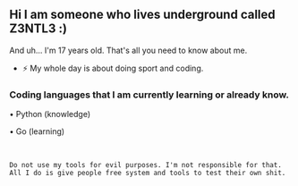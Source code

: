 ## Hi I am someone who lives underground called Z3NTL3 :)
And uh... I'm 17 years old. That's all you need to know about me.<br>

- ⚡ My whole day is about doing sport and coding.

### Coding languages ​​that I am currently learning or already know.
<p>• Python (knowledge)</p>
<p>• Go (learning)</p>
<br />

    Do not use my tools for evil purposes. I'm not responsible for that. All I do is give people free system and tools to test their own shit.

